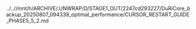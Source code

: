 ../..//mnt/h/ARCHIVE/.UNWRAP/D/STAGE1_OUT/2247cd293227/DuRiCore_backup_20250807_094339_optimal_performance/CURSOR_RESTART_GUIDE_PHASE5_5_2.md
